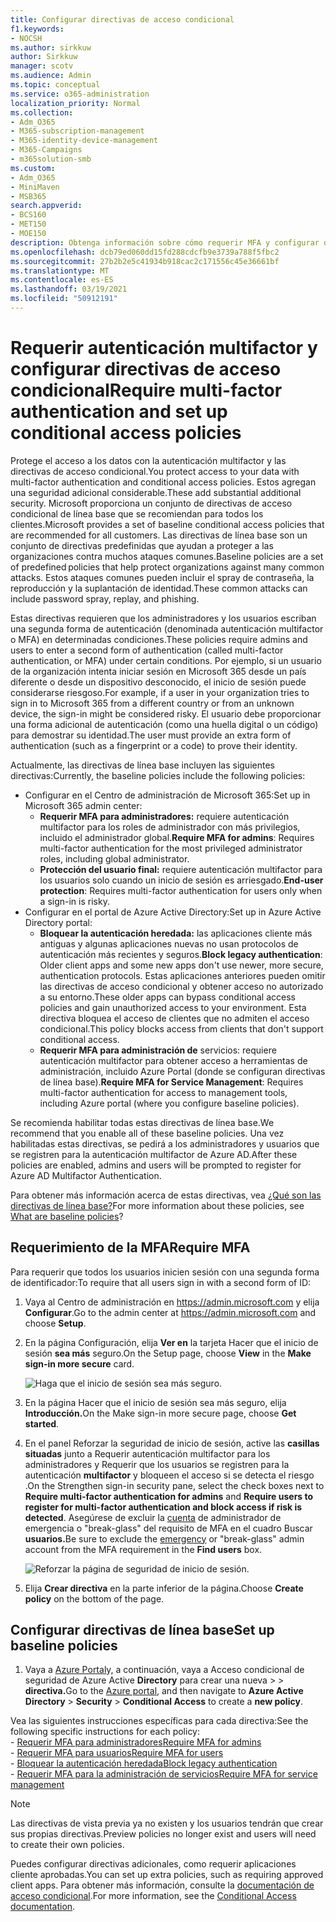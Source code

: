 ```yaml
---
title: Configurar directivas de acceso condicional
f1.keywords:
- NOCSH
ms.author: sirkkuw
author: Sirkkuw
manager: scotv
ms.audience: Admin
ms.topic: conceptual
ms.service: o365-administration
localization_priority: Normal
ms.collection:
- Adm_O365
- M365-subscription-management
- M365-identity-device-management
- M365-Campaigns
- m365solution-smb
ms.custom:
- Adm_O365
- MiniMaven
- MSB365
search.appverid:
- BCS160
- MET150
- MOE150
description: Obtenga información sobre cómo requerir MFA y configurar directivas de acceso condicional para Microsoft 365 para empresas.
ms.openlocfilehash: dcb79ed060dd15fd288cdcfb9e3739a788f5fbc2
ms.sourcegitcommit: 27b2b2e5c41934b918cac2c171556c45e36661bf
ms.translationtype: MT
ms.contentlocale: es-ES
ms.lasthandoff: 03/19/2021
ms.locfileid: "50912191"
---
```

# <a name="require-multi-factor-authentication-and-set-up-conditional-access-policies"></a><span data-ttu-id="1a173-103">Requerir autenticación multifactor y configurar directivas de acceso condicional</span><span class="sxs-lookup"><span data-stu-id="1a173-103">Require multi-factor authentication and set up conditional access policies</span></span>

<span data-ttu-id="1a173-104">Protege el acceso a los datos con la autenticación multifactor y las directivas de acceso condicional.</span><span class="sxs-lookup"><span data-stu-id="1a173-104">You protect access to your data with multi-factor authentication and conditional access policies.</span></span> <span data-ttu-id="1a173-105">Estos agregan una seguridad adicional considerable.</span><span class="sxs-lookup"><span data-stu-id="1a173-105">These add substantial additional security.</span></span> <span data-ttu-id="1a173-106">Microsoft proporciona un conjunto de directivas de acceso condicional de línea base que se recomiendan para todos los clientes.</span><span class="sxs-lookup"><span data-stu-id="1a173-106">Microsoft provides a set of baseline conditional access policies that are recommended for all customers.</span></span> <span data-ttu-id="1a173-107">Las directivas de línea base son un conjunto de directivas predefinidas que ayudan a proteger a las organizaciones contra muchos ataques comunes.</span><span class="sxs-lookup"><span data-stu-id="1a173-107">Baseline policies are a set of predefined policies that help protect organizations against many common attacks.</span></span> <span data-ttu-id="1a173-108">Estos ataques comunes pueden incluir el spray de contraseña, la reproducción y la suplantación de identidad.</span><span class="sxs-lookup"><span data-stu-id="1a173-108">These common attacks can include password spray, replay, and phishing.</span></span>

<span data-ttu-id="1a173-109">Estas directivas requieren que los administradores y los usuarios escriban una segunda forma de autenticación (denominada autenticación multifactor o MFA) en determinadas condiciones.</span><span class="sxs-lookup"><span data-stu-id="1a173-109">These policies require admins and users to enter a second form of authentication (called multi-factor authentication, or MFA) under certain conditions.</span></span> <span data-ttu-id="1a173-110">Por ejemplo, si un usuario de la organización intenta iniciar sesión en Microsoft 365 desde un país diferente o desde un dispositivo desconocido, el inicio de sesión puede considerarse riesgoso.</span><span class="sxs-lookup"><span data-stu-id="1a173-110">For example, if a user in your organization tries to sign in to Microsoft 365 from a different country or from an unknown device, the sign-in might be considered risky.</span></span> <span data-ttu-id="1a173-111">El usuario debe proporcionar una forma adicional de autenticación (como una huella digital o un código) para demostrar su identidad.</span><span class="sxs-lookup"><span data-stu-id="1a173-111">The user must provide an extra form of authentication (such as a fingerprint or a code) to prove their identity.</span></span>

<span data-ttu-id="1a173-112">Actualmente, las directivas de línea base incluyen las siguientes directivas:</span><span class="sxs-lookup"><span data-stu-id="1a173-112">Currently, the baseline policies include the following policies:</span></span>

- <span data-ttu-id="1a173-113">Configurar en el Centro de administración de Microsoft 365:</span><span class="sxs-lookup"><span data-stu-id="1a173-113">Set up in Microsoft 365 admin center:</span></span>
  - <span data-ttu-id="1a173-114">**Requerir MFA para administradores:** requiere autenticación multifactor para los roles de administrador con más privilegios, incluido el administrador global.</span><span class="sxs-lookup"><span data-stu-id="1a173-114">**Require MFA for admins**: Requires multi-factor authentication for the most privileged administrator roles, including global administrator.</span></span>
  - <span data-ttu-id="1a173-115">**Protección del usuario final:** requiere autenticación multifactor para los usuarios solo cuando un inicio de sesión es arriesgado.</span><span class="sxs-lookup"><span data-stu-id="1a173-115">**End-user protection**: Requires multi-factor authentication for users only when a sign-in is risky.</span></span> 
- <span data-ttu-id="1a173-116">Configurar en el portal de Azure Active Directory:</span><span class="sxs-lookup"><span data-stu-id="1a173-116">Set up in Azure Active Directory portal:</span></span>
  - <span data-ttu-id="1a173-117">**Bloquear la autenticación heredada:** las aplicaciones cliente más antiguas y algunas aplicaciones nuevas no usan protocolos de autenticación más recientes y seguros.</span><span class="sxs-lookup"><span data-stu-id="1a173-117">**Block legacy authentication**: Older client apps and some new apps don't use newer, more secure, authentication protocols.</span></span> <span data-ttu-id="1a173-118">Estas aplicaciones anteriores pueden omitir las directivas de acceso condicional y obtener acceso no autorizado a su entorno.</span><span class="sxs-lookup"><span data-stu-id="1a173-118">These older apps can bypass conditional access policies and gain unauthorized access to your environment.</span></span> <span data-ttu-id="1a173-119">Esta directiva bloquea el acceso de clientes que no admiten el acceso condicional.</span><span class="sxs-lookup"><span data-stu-id="1a173-119">This policy blocks access from clients that don't support conditional access.</span></span> 
  - <span data-ttu-id="1a173-120">**Requerir MFA para administración de** servicios: requiere autenticación multifactor para obtener acceso a herramientas de administración, incluido Azure Portal (donde se configuran directivas de línea base).</span><span class="sxs-lookup"><span data-stu-id="1a173-120">**Require MFA for Service Management**: Requires multi-factor authentication for access to management tools, including Azure portal (where you configure baseline policies).</span></span>

<span data-ttu-id="1a173-121">Se recomienda habilitar todas estas directivas de línea base.</span><span class="sxs-lookup"><span data-stu-id="1a173-121">We recommend that you enable all of these baseline policies.</span></span> <span data-ttu-id="1a173-122">Una vez habilitadas estas directivas, se pedirá a los administradores y usuarios que se registren para la autenticación multifactor de Azure AD.</span><span class="sxs-lookup"><span data-stu-id="1a173-122">After these policies are enabled, admins and users will be prompted to register for Azure AD Multifactor Authentication.</span></span>

<span data-ttu-id="1a173-123">Para obtener más información acerca de estas directivas, vea [¿Qué son las directivas de línea base?](/azure/active-directory/conditional-access/concept-baseline-protection)</span><span class="sxs-lookup"><span data-stu-id="1a173-123">For more information about these policies, see [What are baseline policies](/azure/active-directory/conditional-access/concept-baseline-protection)?</span></span>

## <a name="require-mfa"></a><span data-ttu-id="1a173-124">Requerimiento de la MFA</span><span class="sxs-lookup"><span data-stu-id="1a173-124">Require MFA</span></span>

<span data-ttu-id="1a173-125">Para requerir que todos los usuarios inicien sesión con una segunda forma de identificador:</span><span class="sxs-lookup"><span data-stu-id="1a173-125">To require that all users sign in with a second form of ID:</span></span>

1. <span data-ttu-id="1a173-126">Vaya al Centro de administración en <a href="https://go.microsoft.com/fwlink/p/?linkid=837890" target="_blank">https://admin.microsoft.com</a> y elija **Configurar**.</span><span class="sxs-lookup"><span data-stu-id="1a173-126">Go to the admin center at <a href="https://go.microsoft.com/fwlink/p/?linkid=837890" target="_blank">https://admin.microsoft.com</a> and choose **Setup**.</span></span>

2. <span data-ttu-id="1a173-127">En la página Configuración, elija **Ver en** la tarjeta Hacer que el inicio de sesión **sea más** seguro.</span><span class="sxs-lookup"><span data-stu-id="1a173-127">On the Setup page, choose **View** in the **Make sign-in more secure** card.</span></span>

    ![Haga que el inicio de sesión sea más seguro.](../media/setupmfa.png)
3. <span data-ttu-id="1a173-129">En la página Hacer que el inicio de sesión sea más seguro, elija **Introducción.**</span><span class="sxs-lookup"><span data-stu-id="1a173-129">On the Make sign-in more secure page, choose **Get started**.</span></span>

4. <span data-ttu-id="1a173-130">En el panel Reforzar la seguridad de inicio de sesión, active las **casillas situadas** junto a Requerir autenticación multifactor para los administradores y Requerir que los usuarios se registren para la autenticación **multifactor** y bloqueen el acceso si se detecta el riesgo .</span><span class="sxs-lookup"><span data-stu-id="1a173-130">On the Strengthen sign-in security pane, select the check boxes next to **Require multi-factor authentication for admins** and **Require users to register for multi-factor authentication and block access if risk is detected**.</span></span>
    <span data-ttu-id="1a173-131">Asegúrese de excluir la [cuenta](m365-campaigns-protect-admin-accounts.md#create-an-emergency-admin-account) de administrador de emergencia o "break-glass" del requisito de MFA en el cuadro Buscar **usuarios.**</span><span class="sxs-lookup"><span data-stu-id="1a173-131">Be sure to exclude the [emergency](m365-campaigns-protect-admin-accounts.md#create-an-emergency-admin-account) or "break-glass" admin account from the MFA requirement in the **Find users** box.</span></span>

    ![Reforzar la página de seguridad de inicio de sesión.](../media/requiremfa.png)

5. <span data-ttu-id="1a173-133">Elija **Crear directiva** en la parte inferior de la página.</span><span class="sxs-lookup"><span data-stu-id="1a173-133">Choose **Create policy** on the bottom of the page.</span></span>

## <a name="set-up-baseline-policies"></a><span data-ttu-id="1a173-134">Configurar directivas de línea base</span><span class="sxs-lookup"><span data-stu-id="1a173-134">Set up baseline policies</span></span>

1. <span data-ttu-id="1a173-135">Vaya a [Azure Portal](https://portal.azure.com)y, a continuación, vaya a Acceso condicional de seguridad de Azure Active **Directory** para crear una nueva \>  \>  **directiva.**</span><span class="sxs-lookup"><span data-stu-id="1a173-135">Go to the [Azure portal](https://portal.azure.com), and then navigate to **Azure Active Directory** \> **Security** \> **Conditional Access** to create a **new policy**.</span></span>

<span data-ttu-id="1a173-136">Vea las siguientes instrucciones específicas para cada directiva:</span><span class="sxs-lookup"><span data-stu-id="1a173-136">See the following specific instructions for each policy:</span></span> <br>
    - [<span data-ttu-id="1a173-137">Requerir MFA para administradores</span><span class="sxs-lookup"><span data-stu-id="1a173-137">Require MFA for admins</span></span>](/azure/active-directory/conditional-access/howto-baseline-protect-administrators) <br>
    - [<span data-ttu-id="1a173-138">Requerir MFA para usuarios</span><span class="sxs-lookup"><span data-stu-id="1a173-138">Require MFA for users</span></span>](/azure/active-directory/conditional-access/howto-baseline-protect-end-users) <br>
    - [<span data-ttu-id="1a173-139">Bloquear la autenticación heredada</span><span class="sxs-lookup"><span data-stu-id="1a173-139">Block legacy authentication</span></span>](/azure/active-directory/conditional-access/howto-baseline-protect-legacy-auth) <br>
    - [<span data-ttu-id="1a173-140">Requerir MFA para la administración de servicios</span><span class="sxs-lookup"><span data-stu-id="1a173-140">Require MFA for service management</span></span>](/azure/active-directory/conditional-access/howto-baseline-protect-azure)

> [!NOTE]
> <span data-ttu-id="1a173-141">Las directivas de vista previa ya no existen y los usuarios tendrán que crear sus propias directivas.</span><span class="sxs-lookup"><span data-stu-id="1a173-141">Preview policies no longer exist and users will need to create their own policies.</span></span>

<span data-ttu-id="1a173-142">Puedes configurar directivas adicionales, como requerir aplicaciones cliente aprobadas.</span><span class="sxs-lookup"><span data-stu-id="1a173-142">You can set up extra policies, such as requiring approved client apps.</span></span> <span data-ttu-id="1a173-143">Para obtener más información, consulte la [documentación de acceso condicional](/azure/active-directory/conditional-access/).</span><span class="sxs-lookup"><span data-stu-id="1a173-143">For more information, see the [Conditional Access documentation](/azure/active-directory/conditional-access/).</span></span>